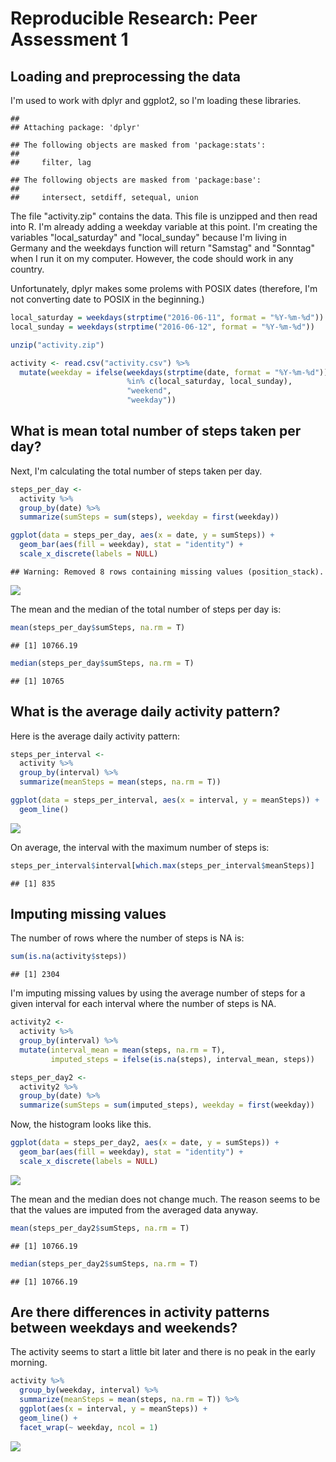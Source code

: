# Reproducible Research: Peer Assessment 1


## Loading and preprocessing the data

I'm used to work with dplyr and ggplot2, so I'm loading these libraries. 


```
## 
## Attaching package: 'dplyr'
```

```
## The following objects are masked from 'package:stats':
## 
##     filter, lag
```

```
## The following objects are masked from 'package:base':
## 
##     intersect, setdiff, setequal, union
```

The file "activity.zip" contains the data. This file is unzipped and then read into R. I'm already adding a weekday variable at this point. I'm creating the variables "local_saturday" and "local_sunday" because I'm living in Germany and the weekdays function will return "Samstag" and "Sonntag" when I run it on my computer. However, the code should work in any country.

Unfortunately, dplyr makes some prolems with POSIX dates (therefore, I'm not converting date to POSIX in the beginning.)


```r
local_saturday = weekdays(strptime("2016-06-11", format = "%Y-%m-%d"))
local_sunday = weekdays(strptime("2016-06-12", format = "%Y-%m-%d"))

unzip("activity.zip")

activity <- read.csv("activity.csv") %>%
  mutate(weekday = ifelse(weekdays(strptime(date, format = "%Y-%m-%d")) 
                          %in% c(local_saturday, local_sunday), 
                          "weekend", 
                          "weekday"))
```

## What is mean total number of steps taken per day?

Next, I'm calculating the total number of steps taken per day.


```r
steps_per_day <- 
  activity %>%
  group_by(date) %>%
  summarize(sumSteps = sum(steps), weekday = first(weekday))

ggplot(data = steps_per_day, aes(x = date, y = sumSteps)) + 
  geom_bar(aes(fill = weekday), stat = "identity") +
  scale_x_discrete(labels = NULL)
```

```
## Warning: Removed 8 rows containing missing values (position_stack).
```

![](PA1_template_files/figure-html/unnamed-chunk-3-1.png)<!-- -->

The mean and the median of the total number of steps per day is:


```r
mean(steps_per_day$sumSteps, na.rm = T)
```

```
## [1] 10766.19
```

```r
median(steps_per_day$sumSteps, na.rm = T)
```

```
## [1] 10765
```

## What is the average daily activity pattern?

Here is the average daily activity pattern:


```r
steps_per_interval <- 
  activity %>%
  group_by(interval) %>%
  summarize(meanSteps = mean(steps, na.rm = T))

ggplot(data = steps_per_interval, aes(x = interval, y = meanSteps)) +
  geom_line()
```

![](PA1_template_files/figure-html/unnamed-chunk-5-1.png)<!-- -->

On average, the interval with the maximum number of steps is:


```r
steps_per_interval$interval[which.max(steps_per_interval$meanSteps)]
```

```
## [1] 835
```

## Imputing missing values

The number of rows where the number of steps is NA is:


```r
sum(is.na(activity$steps))
```

```
## [1] 2304
```

I'm imputing missing values by using the average number of steps for a given interval for each interval where the number of steps is NA.


```r
activity2 <- 
  activity %>%
  group_by(interval) %>%
  mutate(interval_mean = mean(steps, na.rm = T),
         imputed_steps = ifelse(is.na(steps), interval_mean, steps)) 

steps_per_day2 <- 
  activity2 %>%
  group_by(date) %>%
  summarize(sumSteps = sum(imputed_steps), weekday = first(weekday))
```

Now, the histogram looks like this.


```r
ggplot(data = steps_per_day2, aes(x = date, y = sumSteps)) + 
  geom_bar(aes(fill = weekday), stat = "identity") +
  scale_x_discrete(labels = NULL)
```

![](PA1_template_files/figure-html/unnamed-chunk-9-1.png)<!-- -->

The mean and the median does not change much. The reason seems to be that the values are imputed from the averaged data anyway.


```r
mean(steps_per_day2$sumSteps, na.rm = T)
```

```
## [1] 10766.19
```

```r
median(steps_per_day2$sumSteps, na.rm = T)
```

```
## [1] 10766.19
```

## Are there differences in activity patterns between weekdays and weekends?

The activity seems to start a little bit later and there is no peak in the early morning.


```r
activity %>%
  group_by(weekday, interval) %>%
  summarize(meanSteps = mean(steps, na.rm = T)) %>%
  ggplot(aes(x = interval, y = meanSteps)) +
  geom_line() +
  facet_wrap(~ weekday, ncol = 1)
```

![](PA1_template_files/figure-html/unnamed-chunk-11-1.png)<!-- -->

